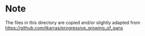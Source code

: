# Note
The files in this directory are copied and/or slightly adapted from https://github.com/tkarras/progressive_growing_of_gans